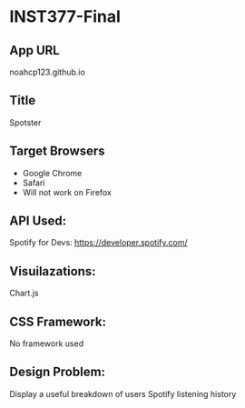 # INST377-Final
## App URL
   noahcp123.github.io

## Title
   Spotster
 
## Target Browsers
   - Google Chrome
   - Safari
   - Will not work on Firefox

## API Used:
   Spotify for Devs:
   https://developer.spotify.com/

## Visuilazations:
   Chart.js

## CSS Framework:
   No framework used

## Design Problem:    
   Display a useful breakdown of users Spotify listening history
